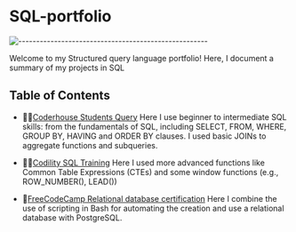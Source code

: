 # SQL-portfolio
![-----------------------------------------------------](https://raw.githubusercontent.com/andreasbm/readme/master/assets/lines/rainbow.png)

Welcome to my Structured query language portfolio! Here, I document a summary of my projects in SQL

## Table of Contents

- 👨‍🎓[Coderhouse Students Query](https://github.com/anabella-varela/SQL-portfolio/blob/main/Coderhouse_students/Students.md)
Here I use beginner to intermediate SQL skills: from the fundamentals of SQL, including SELECT, FROM, WHERE, GROUP BY, HAVING and ORDER BY clauses. I used basic JOINs to aggregate functions and subqueries.

- 🤸‍♂️[Codility SQL Training](https://github.com/anabella-varela/SQL-portfolio/blob/main/Codility/Codility_SQL_lessons.ipynb)
Here I used more advanced functions like Common Table Expressions (CTEs) and some window functions (e.g., ROW_NUMBER(), LEAD())

- 💾[FreeCodeCamp Relational database certification](https://github.com/anabella-varela/freeCodeCamp)
Here I combine the use of scripting in Bash for automating the creation and use a relational database with PostgreSQL.